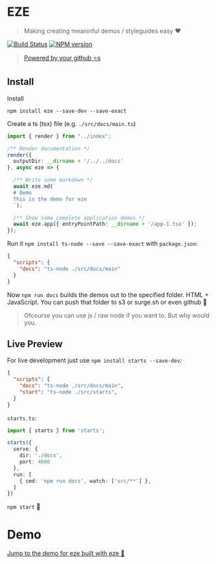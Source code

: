 # EZE

> Making creating meaninful demos / styleguides easy ❤️

[![Build Status][travis-image]][travis-url]
[![NPM version][npm-image]][npm-url]

> [Powered by your github ⭐s](https://github.com/basarat/eze/stargazers)

## Install
Install

`npm install eze --save-dev --save-exact`

Create a ts (tsx) file (e.g. `./src/docs/main.ts`)

```ts
import { render } from "../index";

/** Render documentation */
render({
  outputDir: __dirname + '/../../docs'
}, async eze => {

  /** Write some markdown */
  await eze.md(`
  # Demo
  This is the demo for eze
  `);

  /** Show some complete application demos */
  await eze.app({ entryPointPath: __dirname + '/app-1.tsx' });
});
```

Run it `npm install ts-node --save --save-exact` with `package.json`: 

```json
{
  "scripts": {
    "docs": "ts-node ./src/docs/main"  
  }
}
```

Now `npm run docs` builds the demos out to the specified folder. HTML + JavaScript. You can push that folder to s3 or surge.sh or even github  🌹

> Ofcourse you can use js / raw node if you want to. But why would you.

## Live Preview

For live development just use `npm install starts --save-dev`: 

```json
{
  "scripts": {
    "docs": "ts-node ./src/docs/main",
    "start": "ts-node ./src/starts", 
  }
}
```
`starts.ts`:

```ts
import { starts } from 'starts';

starts({
  serve: {
    dir: './docs',
    port: 4000
  },
  run: [
    { cmd: 'npm run docs', watch: ['src/**'] },
  ]
})
```

`npm start` 🌹

# Demo

[Jump to the demo for eze built with eze 📝](http://basarat.com/eze)


[travis-image]:https://travis-ci.org/basarat/eze.svg?branch=master
[travis-url]:https://travis-ci.org/basarat/eze
[npm-image]:https://img.shields.io/npm/v/eze.svg?style=flat
[npm-url]:https://npmjs.org/package/eze
